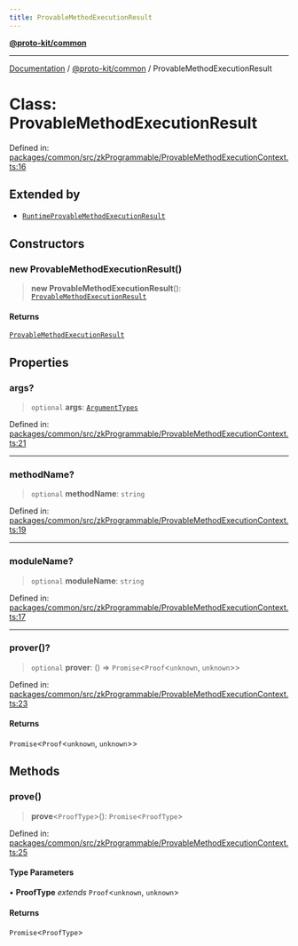 ```yaml
---
title: ProvableMethodExecutionResult
---
```


[**@proto-kit/common**](../README.md)

***

[Documentation](../../../README.md) / [@proto-kit/common](../README.md) / ProvableMethodExecutionResult

# Class: ProvableMethodExecutionResult

Defined in: [packages/common/src/zkProgrammable/ProvableMethodExecutionContext.ts:16](https://github.com/proto-kit/framework/blob/4d6b3b6da51b3edee0fbf25ce72c1f59ec61e891/packages/common/src/zkProgrammable/ProvableMethodExecutionContext.ts#L16)

## Extended by

- [`RuntimeProvableMethodExecutionResult`](../../protocol/classes/RuntimeProvableMethodExecutionResult.md)

## Constructors

### new ProvableMethodExecutionResult()

> **new ProvableMethodExecutionResult**(): [`ProvableMethodExecutionResult`](ProvableMethodExecutionResult.md)

#### Returns

[`ProvableMethodExecutionResult`](ProvableMethodExecutionResult.md)

## Properties

### args?

> `optional` **args**: [`ArgumentTypes`](../type-aliases/ArgumentTypes.md)

Defined in: [packages/common/src/zkProgrammable/ProvableMethodExecutionContext.ts:21](https://github.com/proto-kit/framework/blob/4d6b3b6da51b3edee0fbf25ce72c1f59ec61e891/packages/common/src/zkProgrammable/ProvableMethodExecutionContext.ts#L21)

***

### methodName?

> `optional` **methodName**: `string`

Defined in: [packages/common/src/zkProgrammable/ProvableMethodExecutionContext.ts:19](https://github.com/proto-kit/framework/blob/4d6b3b6da51b3edee0fbf25ce72c1f59ec61e891/packages/common/src/zkProgrammable/ProvableMethodExecutionContext.ts#L19)

***

### moduleName?

> `optional` **moduleName**: `string`

Defined in: [packages/common/src/zkProgrammable/ProvableMethodExecutionContext.ts:17](https://github.com/proto-kit/framework/blob/4d6b3b6da51b3edee0fbf25ce72c1f59ec61e891/packages/common/src/zkProgrammable/ProvableMethodExecutionContext.ts#L17)

***

### prover()?

> `optional` **prover**: () => `Promise`\<`Proof`\<`unknown`, `unknown`\>\>

Defined in: [packages/common/src/zkProgrammable/ProvableMethodExecutionContext.ts:23](https://github.com/proto-kit/framework/blob/4d6b3b6da51b3edee0fbf25ce72c1f59ec61e891/packages/common/src/zkProgrammable/ProvableMethodExecutionContext.ts#L23)

#### Returns

`Promise`\<`Proof`\<`unknown`, `unknown`\>\>

## Methods

### prove()

> **prove**\<`ProofType`\>(): `Promise`\<`ProofType`\>

Defined in: [packages/common/src/zkProgrammable/ProvableMethodExecutionContext.ts:25](https://github.com/proto-kit/framework/blob/4d6b3b6da51b3edee0fbf25ce72c1f59ec61e891/packages/common/src/zkProgrammable/ProvableMethodExecutionContext.ts#L25)

#### Type Parameters

• **ProofType** *extends* `Proof`\<`unknown`, `unknown`\>

#### Returns

`Promise`\<`ProofType`\>
